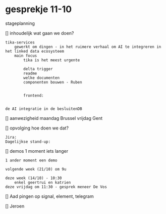 
# gesprekje 11-10

stageplanning

[] inhoudelijk
    wat gaan we doen?

    tika-services
        gewerkt om dingen - in het ruimere verhaal om AI te integreren in het linked data ecosysteem
        main focus
            tika is het meest urgente

            delta trigger
            readme
            welke documenten
            componenten bouwen - Ruben


            frontend:


    de AI integratie in de besluitenDB

[] aanwezigheid
    maandag Brussel
    vrijdag Gent


[] opvolging
    hoe doen we dat?

    Jira:                   
    Dagelijkse stand-up:    



[] demos
    1 moment iets langer

    1 ander moment een demo

    volgende week (21/10) om 9u 
    
    deze week (14/10) - 10:30
        enkel geertrui en katrien
    deze vrijdag om 11:30 - gesprek meneer De Vos

[] Aad 
    pingen op signal, element, telegram

[] Jeroen
